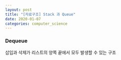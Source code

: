 ```yaml
---
layout: post
title: "[자료구조] Stack 과 Queue"
date: 2020-01-07
categories: computer_science
---
```


### Dequeue

삽입과 삭제가 리스트의 양쪽 끝에서 모두 발생할 수 있는 구조
